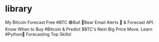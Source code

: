 # library
My Bitcoin Forecast
Free #BTC 🟢Bull 🔴Bear Email Alerts 🔔 & Forecast API. Know When to Buy #Bitcoin & Predict $BTC's Next Big Price Move. Learn #Python🐍 Forecasting Top  Skills!
